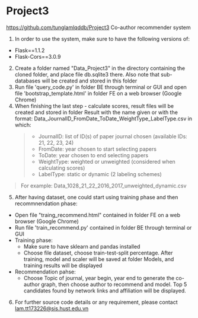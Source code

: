 # Project3
https://github.com/tunglamlqddb/Project3
Co-author recommender system
1. In order to use the system, make sure to have the following versions of:
- Flask==1.1.2
- Flask-Cors==3.0.9
2. Create a folder named "Data_Project3" in the directory containing the cloned folder, and place file db.sqlite3 there. Also note that sub-databases will be created and stored in this folder
3. Run file 'query_code.py' in folder BE through terminal or GUI and open file 'bootstrap_template.html' in folder FE on a web browser (Google Chrome)
4. When finishing the last step - calculate scores, result files will be created and stored in folder Result with the name given or with the format: Data_JournalID_FromDate_ToDate_WeightType_LabelType.csv in which:
	>- JournalID: list of ID(s) of paper journal chosen (available IDs: 21, 22, 23, 24)
	>- FromDate: year chosen to start selecting papers 
	>- ToDate: year chosen to end selecting papers
	>- WeightType: weighted or unweighted (considered when calculating scores)
	>- LabelType: static or dynamic (2 labeling schemes)
>For example: Data_1028_21_22_2016_2017_unweighted_dynamic.csv
5. After having dataset, one could start using training phase and then recommnendation phase:
- Open file "traing_recommend.html" contained in folder FE on a web browser (Google Chrome)
- Run file 'train_recommend.py' contained in folder BE through terminal or GUI
- Training phase: 
	+ Make sure to have sklearn and pandas installed	
	+ Choose file dataset, choose train-test-split percentage. After training, model and scaler will be saved at folder Models, and training results will be displayed
- Recommendation pahse:
	+ Choose Topic of journal, year begin, year end to generate the co-author graph, then choose author to recommend and model. Top 5 candidates found by network links and affiliation will be displayed.
6. For further source code details or any requirement, please contact lam.tt173226@sis.hust.edu.vn
